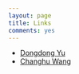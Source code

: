 ```yaml
---
layout: page
title: Links
comments: yes
---
```


- [Dongdong Yu](https://miracle-fmh.github.io/)
- [Changhu Wang](http://chw.azurewebsites.net/)
